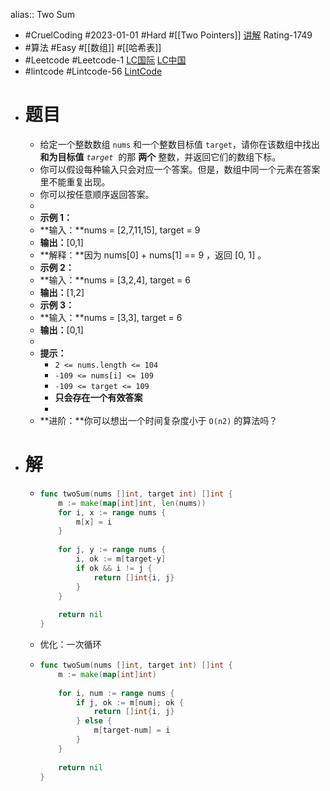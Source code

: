 alias:: Two Sum

- #CruelCoding #2023-01-01 #Hard #[[Two Pointers]] [讲解](https://youtu.be/stXRx71prEE) Rating-1749
- #算法 #Easy #[[数组]] #[[哈希表]]
- #Leetcode #Leetcode-1 [LC国际](https://leetcode.com/problems/two-sum/) [LC中国](https://leetcode.cn/problems/two-sum/)
- #lintcode #Lintcode-56 [LintCode](https://www.lintcode.com/problem/56/)
- # 题目
	- 给定一个整数数组 `nums` 和一个整数目标值 `target`，请你在该数组中找出 **和为目标值** *`target`*  的那 **两个** 整数，并返回它们的数组下标。
	- 你可以假设每种输入只会对应一个答案。但是，数组中同一个元素在答案里不能重复出现。
	- 你可以按任意顺序返回答案。
	-
	- **示例 1：**
	- **输入：**nums = [2,7,11,15], target = 9
	- **输出：**[0,1]
	- **解释：**因为 nums[0] + nums[1] == 9 ，返回 [0, 1] 。
	- **示例 2：**
	- **输入：**nums = [3,2,4], target = 6
	- **输出：**[1,2]
	- **示例 3：**
	- **输入：**nums = [3,3], target = 6
	- **输出：**[0,1]
	-
	- **提示：**
		- `2 <= nums.length <= 104`
		- `-109 <= nums[i] <= 109`
		- `-109 <= target <= 109`
		- **只会存在一个有效答案**
		-
	- **进阶：**你可以想出一个时间复杂度小于 `O(n2)` 的算法吗？
- # 解
	- ```go
	  func twoSum(nums []int, target int) []int {
	      m := make(map[int]int, len(nums))
	      for i, x := range nums {
	          m[x] = i
	      }
	      
	      for j, y := range nums {
	          i, ok := m[target-y]
	          if ok && i != j {
	              return []int{i, j}
	          }
	      }
	      
	      return nil
	  }
	  ```
	- 优化：一次循环
	- ```go
	  func twoSum(nums []int, target int) []int {
	      m := make(map[int]int)
	      
	      for i, num := range nums {
	          if j, ok := m[num]; ok {
	              return []int{i, j}
	          } else {
	              m[target-num] = i
	          }
	      }
	      
	      return nil
	  }
	  ```